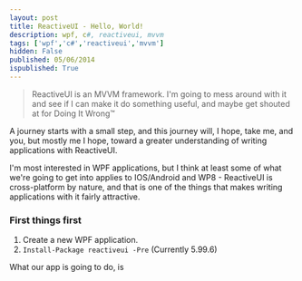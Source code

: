 ```yaml
---
layout: post
title: ReactiveUI - Hello, World!
description: wpf, c#, reactiveui, mvvm
tags: ['wpf','c#','reactiveui','mvvm']
hidden: False
published: 05/06/2014
ispublished: True
---
```

> ReactiveUI is an MVVM framework. I'm going to mess around with it and see if I
can make it do something useful, and maybe get shouted at for Doing It Wrong&#8482;

A journey starts with a small step, and this journey will, I hope, take me, and you,
but mostly me I hope, toward a greater understanding of writing applications with ReactiveUI.

I'm most interested in WPF applications, but I think at least some of what we're
going to get into applies to IOS/Android and WP8 - ReactiveUI is cross-platform
by nature, and that is one of the things that makes writing applications with it
fairly attractive.

### First things first

1. Create a new WPF application.
2. ```Install-Package reactiveui -Pre``` (Currently 5.99.6)

What our app is going to do, is 
